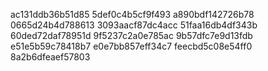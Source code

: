 ac131ddb36b51d85
5def0c4b5cf9f493
a890bdf142726b78
0665d24b4d788613
3093aacf87dc4acc
51faa16db4df343b
60ded72daf78951d
9f5237c2a0e785ac
9b57dfc7e9d13fdb
e51e5b59c78418b7
e0e7bb857eff34c7
feecbd5c08e54ff0
8a2b6dfeaef57803
